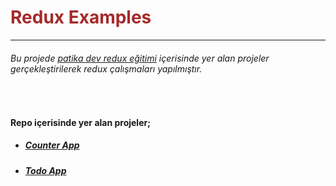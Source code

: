 # <span style="color: brown"> Redux Examples</span>

<hr/>

###### Bu projede [patika dev redux eğitimi](https://academy.patika.dev/courses/redux) içerisinde yer alan projeler gerçekleştirilerek redux çalışmaları yapılmıştır.

<br>

#### Repo içerisinde yer alan projeler;

- ##### [Counter App](counter-app)
- ##### [Todo App](todo-app)

